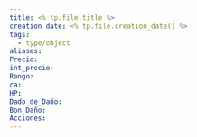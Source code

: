 ```yaml
---
title: <% tp.file.title %>
creation date: <% tp.file.creation_date() %>
tags:
  - type/object
aliases: 
Precio: 
int_precio: 
Rango: 
ca: 
HP: 
Dado_de_Daño: 
Bon_Daño: 
Acciones:
---
```


